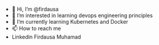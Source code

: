 - 👋 Hi, I’m @firdausa 
- 👀 I’m interested in learning devops engineering principles
- 🌱 I’m currently learning Kubernetes and Docker
- 📫 How to reach me 
- Linkedin Firdausa Muhamad

<!---
firdauseee/firdauseee is a ✨ special ✨ repository because its `README.md` (this file) appears on your GitHub profile.
You can click the Preview link to take a look at your changes.
--->

